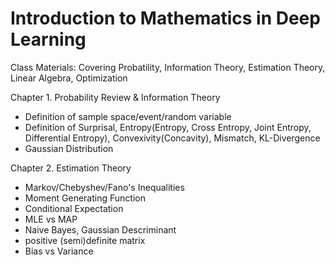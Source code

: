 # Introduction to Mathematics in Deep Learning

Class Materials:
Covering Probatility, Information Theory, Estimation Theory, Linear Algebra, Optimization



Chapter 1. Probability Review & Information Theory
- Definition of sample space/event/random variable
- Definition of Surprisal, Entropy(Entropy, Cross Entropy, Joint Entropy, Differential Entropy), Convexivity(Concavity), Mismatch, KL-Divergence
- Gaussian Distribution

Chapter 2. Estimation Theory
- Markov/Chebyshev/Fano's Inequalities
- Moment Generating Function
- Conditional Expectation
- MLE vs MAP
- Naive Bayes, Gaussian Descriminant
- positive (semi)definite matrix
- Bias vs Variance
